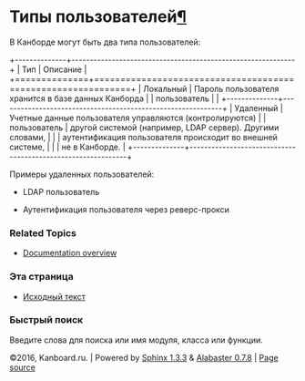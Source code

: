 Типы пользователей[¶](#user-types "Ссылка на этот заголовок")
=============================================================

В Канборде могут быть два типа пользователей:

+--------------+-------------------------------------------------------------+
| Тип          | Описание                                                    |
+==============+=============================================================+
| Локальный    | Пароль пользователя хранится в базе данных Канборда         |
| пользователь |                                                             |
+--------------+-------------------------------------------------------------+
| Удаленный    | Учетные данные пользователя управляются (контролируются)    |
| пользователь | другой системой (например, LDAP сервер). Другими словами,   |
|              | аутентификация пользователя происходит во внешней системе,  |
|              | не в Канборде.                                              |
+--------------+-------------------------------------------------------------+

Примеры удаленных пользователей:

-   LDAP пользователь

-   Аутентификация пользователя через реверс-прокси

### Related Topics

-   [Documentation overview](index.html)

### Эта страница

-   [Исходный текст](_sources/user-types.txt)

### Быстрый поиск

Введите слова для поиска или имя модуля, класса или функции.

©2016, Kanboard.ru. | Powered by [Sphinx 1.3.3](http://sphinx-doc.org/)
& [Alabaster 0.7.8](https://github.com/bitprophet/alabaster) | [Page
source](_sources/user-types.txt)
